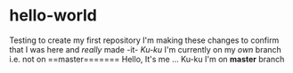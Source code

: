 # hello-world
Testing to create my first repository
I'm making these changes to confirm that I was here and *really* made -it-
_Ku-ku_
I'm currently on my *own* branch i.e. not on ==master=======
Hello, It's me ... Ku-ku
I'm on **master** branch
